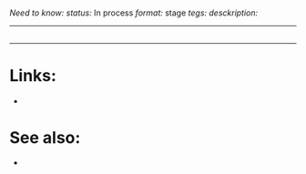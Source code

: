 #
*Need to know:*
*status:* In process
*format:* stage
*tegs:*
*desckription:*

---
## 


---

# Links:
- 

# See also:
- 